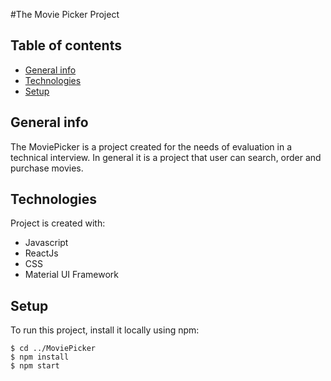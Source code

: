 #The Movie Picker Project

## Table of contents
* [General info](#general-info)
* [Technologies](#technologies)
* [Setup](#setup)

## General info
The MoviePicker is a project created for the needs of evaluation in a technical interview. In general it is a project that user can search, order and purchase movies.

## Technologies
Project is created with:
* Javascript
* ReactJs
* CSS
* Material UI Framework
	
## Setup
To run this project, install it locally using npm:

```
$ cd ../MoviePicker
$ npm install
$ npm start
```
